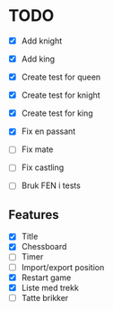 # TODO

- [x] Add knight
- [x] Add king
- [x] Create test for queen
- [x] Create test for knight
- [x] Create test for king
- [x] Fix en passant
- [ ] Fix mate
- [ ] Fix castling
- [ ] Bruk FEN i tests


## Features

- [x] Title
- [x] Chessboard
- [ ] Timer
- [ ] Import/export position
- [x] Restart game
- [x] Liste med trekk
- [ ] Tatte brikker
